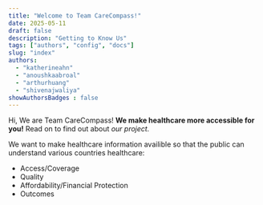 ```yaml
---
title: "Welcome to Team CareCompass!"
date: 2025-05-11
draft: false
description: "Getting to Know Us"
tags: ["authors", "config", "docs"]
slug: "index"
authors:
  - "katherineahn"
  - "anoushkaabroal"
  - "arthurhuang"
  - "shivenajwaliya"
showAuthorsBadges : false
---
```



Hi, We are Team CareCompass! **We make healthcare more accessible for you!** 
Read on to find out about _our project._

We want to make healthcare information availible so that the public can understand various countries healthcare:
- Access/Coverage
- Quality
- Affordability/Financial Protection 
- Outcomes 



